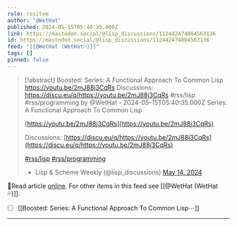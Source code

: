 ```yaml
---
role: rssitem
author: "@WetHat"
published: 2024-05-15T05:40:35.000Z
link: https://mastodon.social/@lisp_discussions/112442474804563136
id: https://mastodon.social/@lisp_discussions/112442474804563136
feed: "[[@WetHat (WetHat💦)]]"
tags: []
pinned: false
---
```

> [!abstract] Boosted: Series: A Functional Approach To Common Lisp https://youtu.be/2mJ88j3CqRs Discussions: https://discu.eu/q/https://youtu.be/2mJ88j3CqRs #rss/lisp #rss/programming by @WetHat - 2024-05-15T05:40:35.000Z
> Series: A Functional Approach To Common Lisp
> 
> [https://youtu.be/2mJ88j3CqRs](https://youtu.be/2mJ88j3CqRs)
> 
> Discussions: [https://discu.eu/q/https://youtu.be/2mJ88j3CqRs](https://discu.eu/q/https://youtu.be/2mJ88j3CqRs)
> 
> [#rss/lisp](https://mastodon.social/tags/lisp) [#rss/programming](https://mastodon.social/tags/programming)
> 
> - Lisp & Scheme Weekly (@lisp_discussions) [May 14, 2024](https://mastodon.social/@lisp_discussions/112442474804563136)

🔗Read article [online](https://mastodon.social/@lisp_discussions/112442474804563136). For other items in this feed see [[@WetHat (WetHat💦)]].

- [ ] [[Boosted꞉ Series꞉ A Functional Approach To Common Lisp⋯]]
- - -
